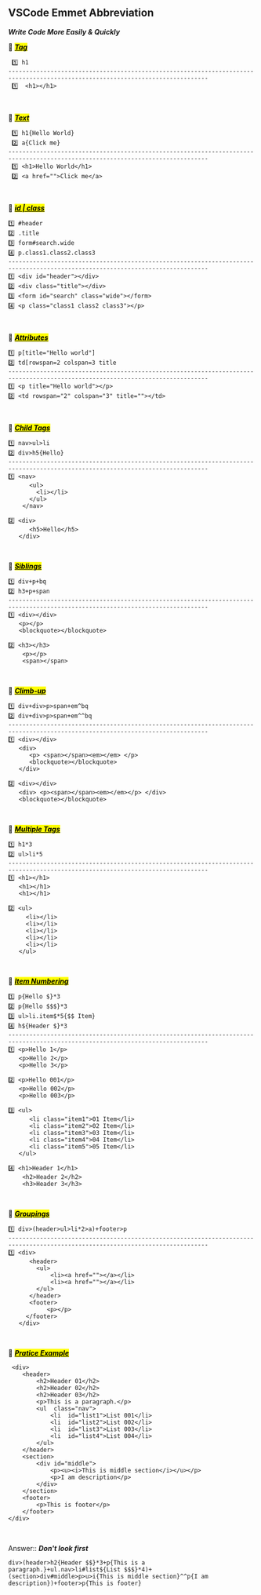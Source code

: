 ## VSCode Emmet Abbreviation

***Write Code More Easily & Quickly***

🔴 <mark><u><b>*Tag*</b></u></mark>

     1️⃣ h1
    -------------------------------------------------------------------------------------------------------------------------------
     1️⃣  <h1></h1>

<br>

🔴 <mark><u><b>*Text*</b></u></mark>

  

     1️⃣ h1{Hello World}
     2️⃣ a{Click me}
    -------------------------------------------------------------------------------------------------------------------------------
     1️⃣ <h1>Hello World</h1>
     2️⃣ <a href="">Click me</a>

<br>

🔴 <mark><u><b>*id | class*</b></u></mark>


    1️⃣ #header
    2️⃣ .title
    3️⃣ form#search.wide
    4️⃣ p.class1.class2.class3
    -------------------------------------------------------------------------------------------------------------------------------
    1️⃣ <div id="header"></div>
    2️⃣ <div class="title"></div>
    3️⃣ <form id="search" class="wide"></form>
    4️⃣	<p class="class1 class2 class3"></p>

<br>

🔴 <mark><u><b>*Attributes*</b></u></mark>


    1️⃣ p[title="Hello world"]
    2️⃣ td[rowspan=2 colspan=3 title
    -------------------------------------------------------------------------------------------------------------------------------
    1️⃣ <p title="Hello world"></p>
    2️⃣ <td rowspan="2" colspan="3" title=""></td>
   
<br>


🔴 <mark><u><b>*Child Tags*</b></u></mark>


    1️⃣ nav>ul>li
    2️⃣ div>h5{Hello}
    -------------------------------------------------------------------------------------------------------------------------------
    1️⃣ <nav> 
		  <ul> 
		    <li></li> 
		  </ul> 
		</nav>
		
    2️⃣ <div>
		  <h5>Hello</h5>
	   </div>
   
<br>


🔴 <mark><u><b>*Siblings*</b></u></mark>


    1️⃣ div+p+bq
    2️⃣ h3+p+span
    -------------------------------------------------------------------------------------------------------------------------------
    1️⃣ <div></div> 
	   <p></p> 
	   <blockquote></blockquote>
		
    2️⃣ <h3></h3>
	    <p></p>
	    <span></span>
   
<br>


🔴 <mark><u><b>*Climb-up*</b></u></mark>


    1️⃣ div+div>p>span+em^bq
    2️⃣ div+div>p>span+em^^bq
    -------------------------------------------------------------------------------------------------------------------------------
    1️⃣ <div></div> 
	   <div> 
		  <p> <span></span><em></em> </p>
	      <blockquote></blockquote>
	   </div>
		
    2️⃣ <div></div> 
       <div> <p><span></span><em></em></p> </div> 
       <blockquote></blockquote>
   

<br>


🔴 <mark><u><b>*Multiple Tags*</b></u></mark>


    1️⃣ h1*3
    2️⃣ ul>li*5
    -------------------------------------------------------------------------------------------------------------------------------
    1️⃣ <h1></h1>
	   <h1></h1>
       <h1></h1>
       
    2️⃣ <ul> 
	     <li></li>
	     <li></li>
	     <li></li>
	     <li></li> 
	     <li></li> 
       </ul>

<br>

🔴 <mark><u><b>*Item Numbering*</b></u></mark>


    1️⃣ p{Hello $}*3
    2️⃣ p{Hello $$$}*3
    3️⃣ ul>li.item$*5{$$ Item}
    4️⃣ h${Header $}*3
    -------------------------------------------------------------------------------------------------------------------------------
    1️⃣ <p>Hello 1</p>
	   <p>Hello 2</p>
	   <p>Hello 3</p>

    2️⃣ <p>Hello 001</p>
	   <p>Hello 002</p>
	   <p>Hello 003</p>

    3️⃣ <ul>
	      <li class="item1">01 Item</li> 
	      <li class="item2">02 Item</li>
	      <li class="item3">03 Item</li>
	      <li class="item4">04 Item</li> 
	      <li class="item5">05 Item</li> 
       </ul>
       
    4️⃣	<h1>Header 1</h1>
		<h2>Header 2</h2>
		<h3>Header 3</h3>


<br>


🔴 <mark><u><b>*Groupings*</b></u></mark>


    1️⃣ div>(header>ul>li*2>a)+footer>p
    -------------------------------------------------------------------------------------------------------------------------------
    1️⃣ <div> 
	      <header> 
	        <ul> 
			    <li><a href=""></a></li>
			    <li><a href=""></a></li> 
		    </ul> 
	      </header> 
	      <footer> 
	           <p></p> 
	     </footer> 
	   </div>
       
 


    

<br>


🔴 <mark><u><b>*Pratice Example*</b></u></mark>


     <div>    
	    <header>    
		    <h2>Header 01</h2>    
		    <h2>Header 02</h2>    
		    <h2>Header 03</h2>    
		    <p>This is a paragraph.</p>    
		    <ul  class="nav">    
			    <li  id="list1">List 001</li>    
			    <li  id="list2">List 002</li>    
			    <li  id="list3">List 003</li>    
			    <li  id="list4">List 004</li>    
		    </ul>    
	    </header>    
	    <section>    
		    <div id="middle">    
			    <p><u><i>This is middle section</i></u></p>    
			    <p>I am description</p>    
		    </div>    
	    </section>    
	    <footer>    
		    <p>This is footer</p>    
	    </footer>    
    </div>           


<br>

Answer::  ***Don't look first***
	
	
    div>(header>h2{Header $$}*3+p{This is a paragraph.}+ul.nav>li#list${List $$$}*4)+(section>div#middle>p>u>i{This is middle section}^^p{I am description})+footer>p{This is footer}
